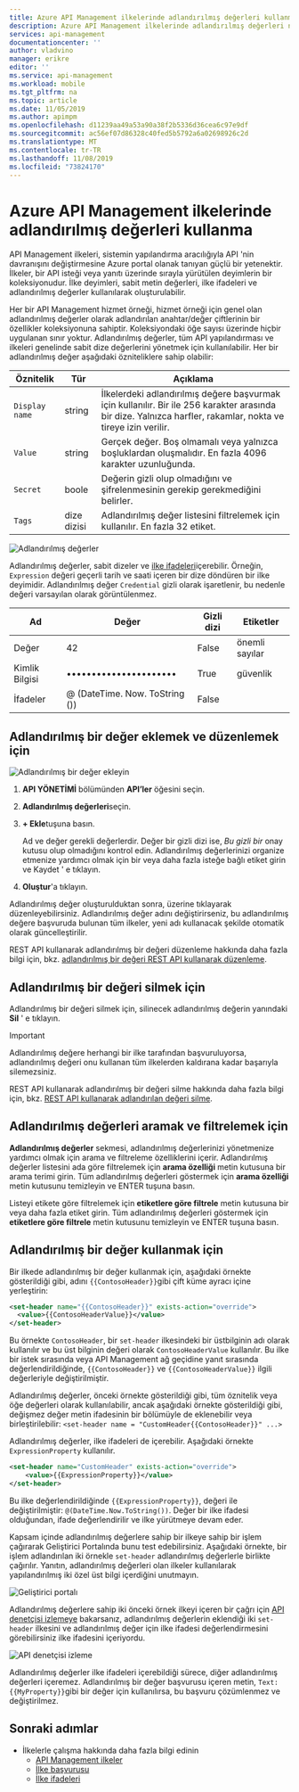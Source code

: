 ```yaml
---
title: Azure API Management ilkelerinde adlandırılmış değerleri kullanma
description: Azure API Management ilkelerinde adlandırılmış değerleri nasıl kullanacağınızı öğrenin.
services: api-management
documentationcenter: ''
author: vladvino
manager: erikre
editor: ''
ms.service: api-management
ms.workload: mobile
ms.tgt_pltfrm: na
ms.topic: article
ms.date: 11/05/2019
ms.author: apimpm
ms.openlocfilehash: d11239aa49a53a90a38f2b5336d36cea6c97e9df
ms.sourcegitcommit: ac56ef07d86328c40fed5b5792a6a02698926c2d
ms.translationtype: MT
ms.contentlocale: tr-TR
ms.lasthandoff: 11/08/2019
ms.locfileid: "73824170"
---
```

# <a name="how-to-use-named-values-in-azure-api-management-policies"></a>Azure API Management ilkelerinde adlandırılmış değerleri kullanma

API Management ilkeleri, sistemin yapılandırma aracılığıyla API 'nin davranışını değiştirmesine Azure portal olanak tanıyan güçlü bir yetenektir. İlkeler, bir API isteği veya yanıtı üzerinde sırayla yürütülen deyimlerin bir koleksiyonudur. İlke deyimleri, sabit metin değerleri, ilke ifadeleri ve adlandırılmış değerler kullanılarak oluşturulabilir.

Her bir API Management hizmet örneği, hizmet örneği için genel olan adlandırılmış değerler olarak adlandırılan anahtar/değer çiftlerinin bir özellikler koleksiyonuna sahiptir. Koleksiyondaki öğe sayısı üzerinde hiçbir uygulanan sınır yoktur. Adlandırılmış değerler, tüm API yapılandırması ve ilkeleri genelinde sabit dize değerlerini yönetmek için kullanılabilir. Her bir adlandırılmış değer aşağıdaki özniteliklere sahip olabilir:

| Öznitelik      | Tür            | Açıklama                                                                                                                         |
| -------------- | --------------- | ----------------------------------------------------------------------------------------------------------------------------------- |
| `Display name` | string          | İlkelerdeki adlandırılmış değere başvurmak için kullanılır. Bir ile 256 karakter arasında bir dize. Yalnızca harfler, rakamlar, nokta ve tireye izin verilir. |
| `Value`        | string          | Gerçek değer. Boş olmamalı veya yalnızca boşluklardan oluşmalıdır. En fazla 4096 karakter uzunluğunda.                                     |
| `Secret`       | boole         | Değerin gizli olup olmadığını ve şifrelenmesinin gerekip gerekmediğini belirler.                                                            |
| `Tags`         | dize dizisi | Adlandırılmış değer listesini filtrelemek için kullanılır. En fazla 32 etiket.                                                                                    |

![Adlandırılmış değerler](./media/api-management-howto-properties/named-values.png)

Adlandırılmış değerler, sabit dizeler ve [ilke ifadeleri](/azure/api-management/api-management-policy-expressions)içerebilir. Örneğin, `Expression` değeri geçerli tarih ve saati içeren bir dize döndüren bir ilke deyimidir. Adlandırılmış değer `Credential` gizli olarak işaretlenir, bu nedenle değeri varsayılan olarak görüntülenmez.

| Ad       | Değer                      | Gizli dizi | Etiketler          |
| ---------- | -------------------------- | ------ | ------------- |
| Değer      | 42                         | False  | önemli sayılar |
| Kimlik Bilgisi | ••••••••••••••••••••••     | True   | güvenlik      |
| İfadeler | @ (DateTime. Now. ToString ()) | False  |               |

## <a name="to-add-and-edit-a-named-value"></a>Adlandırılmış bir değer eklemek ve düzenlemek için

![Adlandırılmış bir değer ekleyin](./media/api-management-howto-properties/add-property.png)

1. **API YÖNETİMİ** bölümünden **API’ler** öğesini seçin.
2. **Adlandırılmış değerleri**seçin.
3. **+ Ekle**tuşuna basın.

    Ad ve değer gerekli değerlerdir. Değer bir gizli dizi ise, *Bu gizli bir* onay kutusu olup olmadığını kontrol edin. Adlandırılmış değerlerinizi organize etmenize yardımcı olmak için bir veya daha fazla isteğe bağlı etiket girin ve Kaydet ' e tıklayın.

4. **Oluştur**'a tıklayın.

Adlandırılmış değer oluşturulduktan sonra, üzerine tıklayarak düzenleyebilirsiniz. Adlandırılmış değer adını değiştirirseniz, bu adlandırılmış değere başvuruda bulunan tüm ilkeler, yeni adı kullanacak şekilde otomatik olarak güncelleştirilir.

REST API kullanarak adlandırılmış bir değeri düzenleme hakkında daha fazla bilgi için, bkz. [adlandırılmış bir değeri REST API kullanarak düzenleme](/rest/api/apimanagement/2019-01-01/property?patch).

## <a name="to-delete-a-named-value"></a>Adlandırılmış bir değeri silmek için

Adlandırılmış bir değeri silmek için, silinecek adlandırılmış değerin yanındaki **Sil** ' e tıklayın.

> [!IMPORTANT]
> Adlandırılmış değere herhangi bir ilke tarafından başvuruluyorsa, adlandırılmış değeri onu kullanan tüm ilkelerden kaldırana kadar başarıyla silemezsiniz.

REST API kullanarak adlandırılmış bir değeri silme hakkında daha fazla bilgi için, bkz. [REST API kullanarak adlandırılan değeri silme](/rest/api/apimanagement/2019-01-01/property/delete).

## <a name="to-search-and-filter-named-values"></a>Adlandırılmış değerleri aramak ve filtrelemek için

**Adlandırılmış değerler** sekmesi, adlandırılmış değerlerinizi yönetmenize yardımcı olmak için arama ve filtreleme özelliklerini içerir. Adlandırılmış değerler listesini ada göre filtrelemek için **arama özelliği** metin kutusuna bir arama terimi girin. Tüm adlandırılmış değerleri göstermek için **arama özelliği** metin kutusunu temizleyin ve ENTER tuşuna basın.

Listeyi etikete göre filtrelemek için **etiketlere göre filtrele** metin kutusuna bir veya daha fazla etiket girin. Tüm adlandırılmış değerleri göstermek için **etiketlere göre filtrele** metin kutusunu temizleyin ve ENTER tuşuna basın.

## <a name="to-use-a-named-value"></a>Adlandırılmış bir değer kullanmak için

Bir ilkede adlandırılmış bir değer kullanmak için, aşağıdaki örnekte gösterildiği gibi, adını `{{ContosoHeader}}`gibi çift küme ayracı içine yerleştirin:

```xml
<set-header name="{{ContosoHeader}}" exists-action="override">
  <value>{{ContosoHeaderValue}}</value>
</set-header>
```

Bu örnekte `ContosoHeader`, bir `set-header` ilkesindeki bir üstbilginin adı olarak kullanılır ve bu üst bilginin değeri olarak `ContosoHeaderValue` kullanılır. Bu ilke bir istek sırasında veya API Management ağ geçidine yanıt sırasında değerlendirildiğinde, `{{ContosoHeader}}` ve `{{ContosoHeaderValue}}` ilgili değerleriyle değiştirilmiştir.

Adlandırılmış değerler, önceki örnekte gösterildiği gibi, tüm öznitelik veya öğe değerleri olarak kullanılabilir, ancak aşağıdaki örnekte gösterildiği gibi, değişmez değer metin ifadesinin bir bölümüyle de eklenebilir veya birleştirilebilir: `<set-header name = "CustomHeader{{ContosoHeader}}" ...>`

Adlandırılmış değerler, ilke ifadeleri de içerebilir. Aşağıdaki örnekte `ExpressionProperty` kullanılır.

```xml
<set-header name="CustomHeader" exists-action="override">
    <value>{{ExpressionProperty}}</value>
</set-header>
```

Bu ilke değerlendirildiğinde `{{ExpressionProperty}}`, değeri ile değiştirilmiştir: `@(DateTime.Now.ToString())`. Değer bir ilke ifadesi olduğundan, ifade değerlendirilir ve ilke yürütmeye devam eder.

Kapsam içinde adlandırılmış değerlere sahip bir ilkeye sahip bir işlem çağırarak Geliştirici Portalında bunu test edebilirsiniz. Aşağıdaki örnekte, bir işlem adlandırılan iki örnekle `set-header` adlandırılmış değerlerle birlikte çağırılır. Yanıtın, adlandırılmış değerleri olan ilkeler kullanılarak yapılandırılmış iki özel üst bilgi içerdiğini unutmayın.

![Geliştirici portalı][api-management-send-results]

Adlandırılmış değerlere sahip iki önceki örnek ilkeyi içeren bir çağrı için [API denetçisi izlemeye](api-management-howto-api-inspector.md) bakarsanız, adlandırılmış değerlerin eklendiği iki `set-header` ilkesini ve adlandırılmış değer için ilke ifadesi değerlendirmesini görebilirsiniz ilke ifadesini içeriyordu.

![API denetçisi izleme][api-management-api-inspector-trace]

Adlandırılmış değerler ilke ifadeleri içerebildiği sürece, diğer adlandırılmış değerleri içeremez. Adlandırılmış bir değer başvurusu içeren metin, `Text: {{MyProperty}}`gibi bir değer için kullanılırsa, bu başvuru çözümlenmez ve değiştirilmez.

## <a name="next-steps"></a>Sonraki adımlar

-   İlkelerle çalışma hakkında daha fazla bilgi edinin
    -   [API Management ilkeler](api-management-howto-policies.md)
    -   [İlke başvurusu](/azure/api-management/api-management-policies)
    -   [İlke ifadeleri](/azure/api-management/api-management-policy-expressions)

[api-management-send-results]: ./media/api-management-howto-properties/api-management-send-results.png
[api-management-properties-filter]: ./media/api-management-howto-properties/api-management-properties-filter.png
[api-management-api-inspector-trace]: ./media/api-management-howto-properties/api-management-api-inspector-trace.png
